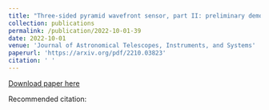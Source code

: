 ```yaml
---
title: "Three-sided pyramid wavefront sensor, part II: preliminary demonstration on the new comprehensive adaptive optics and coronagraph test instrument testbed"
collection: publications
permalink: /publication/2022-10-01-39
date: 2022-10-01
venue: 'Journal of Astronomical Telescopes, Instruments, and Systems'
paperurl: 'https://arxiv.org/pdf/2210.03823'
citation: ' '
---
```


<a href='https://arxiv.org/pdf/2210.03823'>Download paper here</a>

Recommended citation:  